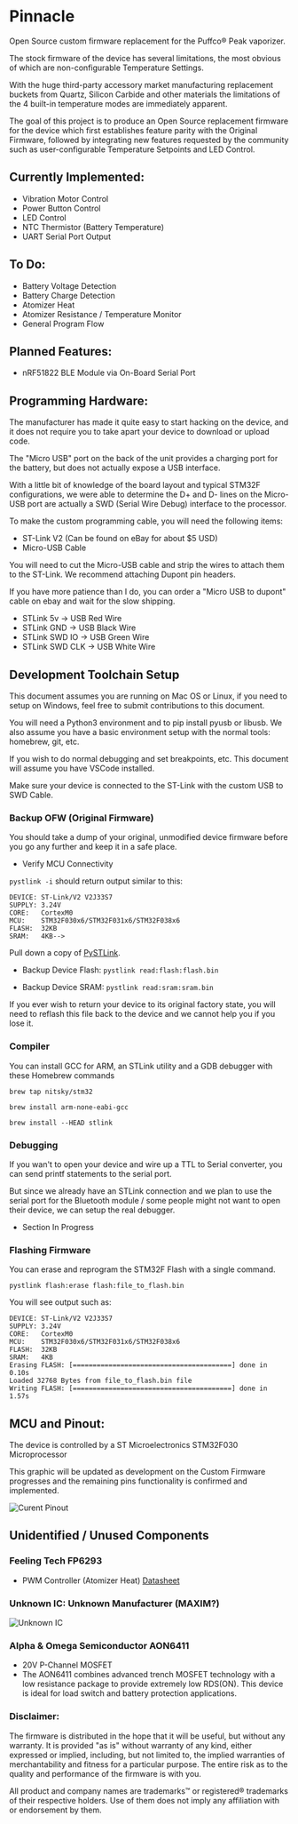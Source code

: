 # Pinnacle
Open Source custom firmware replacement for the Puffco® Peak vaporizer.

The stock firmware of the device has several limitations, the most obvious of which are non-configurable Temperature Settings.

With the huge third-party accessory market manufacturing replacement buckets from Quartz, Silicon Carbide and other materials the limitations of the 4 built-in temperature modes are immediately apparent.

The goal of this project is to produce an Open Source replacement firmware for the device which first establishes feature parity with the Original Firmware, followed by integrating new features requested by the community such as user-configurable Temperature Setpoints and LED Control.

## Currently Implemented:
- Vibration Motor Control
- Power Button Control
- LED Control
- NTC Thermistor (Battery Temperature)
- UART Serial Port Output

## To Do:
- Battery Voltage Detection
- Battery Charge Detection
- Atomizer Heat
- Atomizer Resistance / Temperature Monitor
- General Program Flow

## Planned Features:
- nRF51822 BLE Module via On-Board Serial Port

## Programming Hardware:
The manufacturer has made it quite easy to start hacking on the device, and it does not require you to take apart your device to download or upload code.

The "Micro USB" port on the back of the unit provides a charging port for the battery, but does not actually expose a USB interface.

With a little bit of knowledge of the board layout and typical STM32F configurations, we were able to determine the D+ and D- lines on the Micro-USB port are actually a SWD (Serial Wire Debug) interface to the processor.

To make the custom programming cable, you will need the following items:

- ST-Link V2 (Can be found on eBay for about $5 USD)
- Micro-USB Cable

You will need to cut the Micro-USB cable and strip the wires to attach them to the ST-Link. We recommend attaching Dupont pin headers.

If you have more patience than I do, you can order a "Micro USB to dupont" cable on ebay and wait for the slow shipping.

- STLink 5v -> USB Red Wire
- STLink GND -> USB Black Wire
- STLink SWD IO -> USB Green Wire
- STLink SWD CLK -> USB White Wire


## Development Toolchain Setup
This document assumes you are running on Mac OS or Linux, if you need to setup on Windows, feel free to submit contributions to this document.

You will need a Python3 environment and to pip install pyusb or libusb. We also assume you have a basic environment setup with the normal tools: homebrew, git, etc.

If you wish to do normal debugging and set breakpoints, etc. This document will assume you have VSCode installed.

Make sure your device is connected to the ST-Link with the custom USB to SWD Cable.

### Backup OFW (Original Firmware)
You should take a dump of your original, unmodified device firmware before you go any further and keep it in a safe place.

- Verify MCU Connectivity

`pystlink -i` should return output similar to this:

```
DEVICE: ST-Link/V2 V2J33S7
SUPPLY: 3.24V
CORE:   CortexM0
MCU:    STM32F030x6/STM32F031x6/STM32F038x6
FLASH:  32KB
SRAM:   4KB-->
```

Pull down a copy of [PySTLink](https://github.com/pavelrevak/pystlink.git).

- Backup Device Flash: `pystlink read:flash:flash.bin`

- Backup Device SRAM: `pystlink read:sram:sram.bin`

If you ever wish to return your device to its original factory state, you will need to reflash this file back to the device and we cannot help you if you lose it.

### Compiler

You can install GCC for ARM, an STLink utility and a GDB debugger with these Homebrew commands

`brew tap nitsky/stm32`

`brew install arm-none-eabi-gcc`

`brew install --HEAD stlink`

### Debugging

If you wan't to open your device and wire up a TTL to Serial converter, you can send printf statements to the serial port.

But since we already have an STLink connection and we plan to use the serial port for the Bluetooth module / some people might not want to open their device, we can setup the real debugger.

- Section In Progress

### Flashing Firmware

You can erase and reprogram the STM32F Flash with a single command.

`pystlink flash:erase flash:file_to_flash.bin`

You will see output such as:

```
DEVICE: ST-Link/V2 V2J33S7
SUPPLY: 3.24V
CORE:   CortexM0
MCU:    STM32F030x6/STM32F031x6/STM32F038x6
FLASH:  32KB
SRAM:   4KB
Erasing FLASH: [========================================] done in 0.10s
Loaded 32768 Bytes from file_to_flash.bin file
Writing FLASH: [========================================] done in 1.57s
```

## MCU and Pinout:
The device is controlled by a ST Microelectronics STM32F030 Microprocessor

This graphic will be updated as development on the Custom Firmware progresses and the remaining pins functionality is confirmed and implemented.

![Curent Pinout](stm32f_pinout.png)

## Unidentified / Unused Components

### Feeling Tech FP6293
- PWM Controller (Atomizer Heat) [Datasheet](http://www.feeling-tech.com.tw/km-master/ezcatfiles/cust/img/img/24/fp6293v062.pdf)

### Unknown IC: Unknown Manufacturer (MAXIM?)

![Unknown IC](unknown1.jpg)

### Alpha & Omega Semiconductor AON6411
- 20V P-Channel MOSFET
- The AON6411 combines advanced trench MOSFET
technology with a low resistance package to provide
extremely low RDS(ON). This device is ideal for load switch
and battery protection applications.


### Disclaimer:
The firmware is distributed in the hope that it will be useful, but without any warranty. It is provided "as is" without warranty of any kind, either expressed or implied, including, but not limited to, the implied warranties of merchantability and fitness for a particular purpose. The entire risk as to the quality and performance of the firmware is with you.

All product and company names are trademarks™ or registered® trademarks of their respective holders. Use of them does not imply any affiliation with or endorsement by them.
